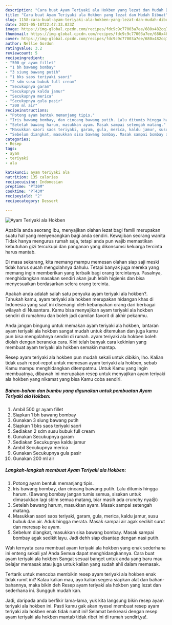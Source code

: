 ```yaml
---
description: "Cara buat Ayam Teriyaki ala Hokben yang lezat dan Mudah Dibuat"
title: "Cara buat Ayam Teriyaki ala Hokben yang lezat dan Mudah Dibuat"
slug: 1158-cara-buat-ayam-teriyaki-ala-hokben-yang-lezat-dan-mudah-dibuat
date: 2021-05-18T22:47:33.023Z
image: https://img-global.cpcdn.com/recipes/fdc9c9c77003a7ee/680x482cq70/ayam-teriyaki-ala-hokben-foto-resep-utama.jpg
thumbnail: https://img-global.cpcdn.com/recipes/fdc9c9c77003a7ee/680x482cq70/ayam-teriyaki-ala-hokben-foto-resep-utama.jpg
cover: https://img-global.cpcdn.com/recipes/fdc9c9c77003a7ee/680x482cq70/ayam-teriyaki-ala-hokben-foto-resep-utama.jpg
author: Nellie Gordon
ratingvalue: 3.2
reviewcount: 5
recipeingredient:
- "500 gr ayam fillet"
- "1 bh bawang bombay"
- "3 siung bawang putih"
- "1 bks saos teriyaki saori"
- "2 sdm susu bubuk full cream"
- "Secukupnya garam"
- "Secukupnya kaldu jamur"
- "Secukupnya merica"
- "Secukupnya gula pasir"
- "200 ml air"
recipeinstructions:
- "Potong ayam bentuk memanjang tipis."
- "Iris bawang bombay, dan cincang bawang putih. Lalu ditumis hingga harum. (Bawang bombay jangan tumis semua, sisakan untuk dimasukkan lagi sblm semua matang, biar masih ada crunchy nya😆)"
- "Setelah bawang harum, masukkan ayam. Masak sampai setengah matang."
- "Masukkan saori saos teriyaki, garam, gula, merica, kaldu jamur, susu bubuk dan air. Aduk hingga merata. Masak sampai air agak sedikit surut dan meresap ke ayam."
- "Sebelum diangkat, masukkan sisa bawang bombay. Masak sampai bombay agak sedikit layu. Jadi dehh siap disantap dengan nasi putih."
categories:
- Resep
tags:
- ayam
- teriyaki
- ala

katakunci: ayam teriyaki ala 
nutrition: 135 calories
recipecuisine: Indonesian
preptime: "PT30M"
cooktime: "PT43M"
recipeyield: "2"
recipecategory: Dessert

---
```



![Ayam Teriyaki ala Hokben](https://img-global.cpcdn.com/recipes/fdc9c9c77003a7ee/680x482cq70/ayam-teriyaki-ala-hokben-foto-resep-utama.jpg)

Apabila anda seorang ibu, menyajikan olahan lezat bagi famili merupakan suatu hal yang menyenangkan bagi anda sendiri. Kewajiban seorang  wanita Tidak hanya mengurus rumah saja, tetapi anda pun wajib memastikan kebutuhan gizi tercukupi dan panganan yang dikonsumsi keluarga tercinta harus mantab.

Di masa  sekarang, kita memang mampu memesan olahan siap saji meski tidak harus susah mengolahnya dahulu. Tetapi banyak juga mereka yang memang ingin memberikan yang terbaik bagi orang tercintanya. Pasalnya, menghidangkan masakan sendiri akan jauh lebih higienis dan bisa menyesuaikan berdasarkan selera orang tercinta. 



Apakah anda adalah salah satu penyuka ayam teriyaki ala hokben?. Tahukah kamu, ayam teriyaki ala hokben merupakan hidangan khas di Indonesia yang saat ini disenangi oleh kebanyakan orang dari berbagai wilayah di Nusantara. Kamu bisa menyajikan ayam teriyaki ala hokben sendiri di rumahmu dan boleh jadi camilan favorit di akhir pekanmu.

Anda jangan bingung untuk memakan ayam teriyaki ala hokben, lantaran ayam teriyaki ala hokben sangat mudah untuk ditemukan dan juga kamu pun bisa mengolahnya sendiri di rumah. ayam teriyaki ala hokben boleh diolah dengan beraneka cara. Kini telah banyak cara kekinian yang membuat ayam teriyaki ala hokben semakin mantap.

Resep ayam teriyaki ala hokben pun mudah sekali untuk dibikin, lho. Kalian tidak usah repot-repot untuk memesan ayam teriyaki ala hokben, sebab Kamu mampu menghidangkan ditempatmu. Untuk Kamu yang ingin membuatnya, dibawah ini merupakan resep untuk menyajikan ayam teriyaki ala hokben yang nikamat yang bisa Kamu coba sendiri.

<!--inarticleads1-->

##### Bahan-bahan dan bumbu yang digunakan untuk pembuatan Ayam Teriyaki ala Hokben:

1. Ambil 500 gr ayam fillet
1. Siapkan 1 bh bawang bombay
1. Gunakan 3 siung bawang putih
1. Siapkan 1 bks saos teriyaki saori
1. Sediakan 2 sdm susu bubuk full cream
1. Gunakan Secukupnya garam
1. Sediakan Secukupnya kaldu jamur
1. Ambil Secukupnya merica
1. Gunakan Secukupnya gula pasir
1. Gunakan 200 ml air




<!--inarticleads2-->

##### Langkah-langkah membuat Ayam Teriyaki ala Hokben:

1. Potong ayam bentuk memanjang tipis.
1. Iris bawang bombay, dan cincang bawang putih. Lalu ditumis hingga harum. (Bawang bombay jangan tumis semua, sisakan untuk dimasukkan lagi sblm semua matang, biar masih ada crunchy nya😆)
1. Setelah bawang harum, masukkan ayam. Masak sampai setengah matang.
1. Masukkan saori saos teriyaki, garam, gula, merica, kaldu jamur, susu bubuk dan air. Aduk hingga merata. Masak sampai air agak sedikit surut dan meresap ke ayam.
1. Sebelum diangkat, masukkan sisa bawang bombay. Masak sampai bombay agak sedikit layu. Jadi dehh siap disantap dengan nasi putih.




Wah ternyata cara membuat ayam teriyaki ala hokben yang enak sederhana ini enteng sekali ya! Anda Semua dapat menghidangkannya. Cara buat ayam teriyaki ala hokben Sangat sesuai banget untuk anda yang baru mau belajar memasak atau juga untuk kalian yang sudah ahli dalam memasak.

Tertarik untuk mencoba membikin resep ayam teriyaki ala hokben enak tidak rumit ini? Kalau kalian mau, ayo kalian segera siapkan alat dan bahan-bahannya, maka bikin deh Resep ayam teriyaki ala hokben yang lezat dan sederhana ini. Sungguh mudah kan. 

Jadi, daripada anda berfikir lama-lama, yuk kita langsung bikin resep ayam teriyaki ala hokben ini. Pasti kamu gak akan nyesel membuat resep ayam teriyaki ala hokben enak tidak rumit ini! Selamat berkreasi dengan resep ayam teriyaki ala hokben mantab tidak ribet ini di rumah sendiri,ya!.


